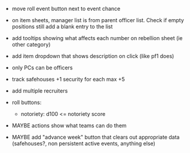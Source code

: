 - move roll event button next to event chance
- on item sheets, manager list is from parent officer list. Check if empty positions still add a blank entry to the list
- add tooltips showing what affects each number on rebellion sheet (ie other category)
- add item dropdown that shows description on click (like pf1 does)
- only PCs can be officers
- track safehouses +1 security for each max +5
- add multiple recruiters
- roll buttons:
  - notoriety: d100 <= notoriety score
  
- MAYBE actions show what teams can do them
- MAYBE add "advance week" button that clears out appropriate data (safehouses?, non persistent active events, anything else)
